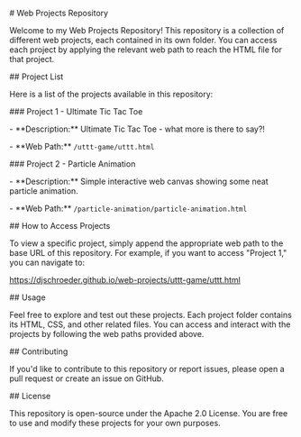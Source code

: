 ﻿\# Web Projects Repository

Welcome to my Web Projects Repository! This repository is a collection of different web projects, each contained in its own folder. You can access each project by applying the relevant web path to reach the HTML file for that project.

\## Project List

Here is a list of the projects available in this repository:

\### Project 1 - Ultimate Tic Tac Toe

\- \*\*Description:\*\* Ultimate Tic Tac Toe - what more is there to say?!

\- \*\*Web Path:\*\* `/uttt-game/uttt.html`

\### Project 2 - Particle Animation

\- \*\*Description:\*\* Simple interactive web canvas showing some neat particle animation.

\- \*\*Web Path:\*\* `/particle-animation/particle-animation.html`



\## How to Access Projects

To view a specific project, simply append the appropriate web path to the base URL of this repository. For example, if you want to access "Project 1," you can navigate to:

<https://djschroeder.github.io/web-projects/uttt-game/uttt.html>

\## Usage

Feel free to explore and test out these projects. Each project folder contains its HTML, CSS, and other related files. You can access and interact with the projects by following the web paths provided above.

\## Contributing

If you'd like to contribute to this repository or report issues, please open a pull request or create an issue on GitHub.

\## License

This repository is open-source under the Apache 2.0 License. You are free to use and modify these projects for your own purposes.
